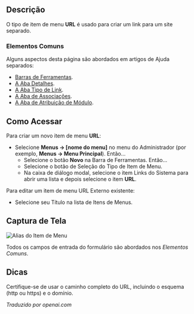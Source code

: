 <!-- Filename: Help4.x:Menu_Item:_URL  / Display title: URL -->

## Descrição

O tipo de item de menu **URL** é usado para criar um link para um site separado.

### Elementos Comuns

Alguns aspectos desta página são abordados em artigos de Ajuda separados:

* [Barras de Ferramentas](jdocmanual?article=help/common-elements/toolbars).
* [A Aba Detalhes](jdocmanual?article=help/menu-items-common/menu-item-details).
* [A Aba Tipo de Link](jdocmanual?article=help/menu-items-common/menu-item-link-type).
* [A Aba de Associações](jdocmanual?article=help/common-elements/edit-associations).
* [A Aba de Atribuição de Módulo](jdocmanual?article=help/menu-items-common/menu-item-module-assignment).

## Como Acessar

Para criar um novo item de menu **URL**:

- Selecione **Menus → \[nome do menu\]** no menu do Administrador
  (por exemplo, **Menus → Menu Principal**). Então...
  - Selecione o botão **Novo** na Barra de Ferramentas. Então...
  - Selecione o botão de Seleção do Tipo de Item de Menu.
  - Na caixa de diálogo modal, selecione o item Links do Sistema para abrir uma lista e
    depois selecione o item **URL**.

Para editar um item de menu URL Externo existente:

- Selecione seu Título na lista de Itens de Menus.


## Captura de Tela

![Alias do Item de Menu](../../../ptbr/images/menu-items/system-links-url-details-tab.png)

Todos os campos de entrada do formulário são abordados nos *Elementos Comuns*.

## Dicas

Certifique-se de usar o caminho completo do URL, incluindo o esquema (http ou https) e o domínio.

*Traduzido por openai.com*

